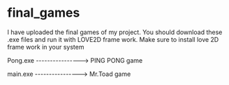 # final_games
I have uploaded the final games of my project.
You should download these .exe files and run it with LOVE2D frame work.
Make sure to install love 2D frame work in your system


Pong.exe ----------------> PING PONG game





main.exe ----------------> Mr.Toad game
